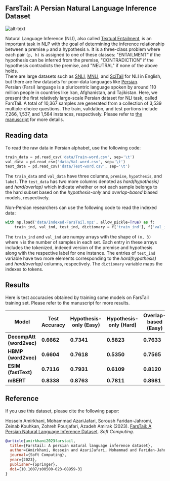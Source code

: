 ## FarsTail: A Persian Natural Language Inference Dataset


![alt-text](./farstail.png)

Natural Language Inference (NLI), also called [Textual Entailment](https://en.wikipedia.org/wiki/Textual_entailment), is an important task in NLP with the goal of determining the inference relationship between a premise `p` and a hypothesis `h`. It is a three-class problem where each pair `(p, h)` is assigned to one of these classes: "ENTAILMENT" if the hypothesis can be inferred from the premise, "CONTRADICTION" if the hypothesis contradicts the premise, and "NEUTRAL" if none of the above holds. 
<br>There are large datasets such as [SNLI](https://www.aclweb.org/anthology/D15-1075/), [MNLI](https://www.aclweb.org/anthology/N18-1101/), and [SciTail](https://www.aaai.org/ocs/index.php/AAAI/AAAI18/paper/viewFile/17368/16067) for NLI in English, but there are few datasets for poor-data languages like [Persian](https://en.wikipedia.org/wiki/Persian_language). 
<br>Persian (Farsi) language is a pluricentric language spoken by around 110 million people in countries like Iran, Afghanistan, and Tajikistan. Here, we present the first relatively large-scale Persian dataset for NLI task, called FarsTail. A total of 10,367 samples are generated from a collection of 3,539 multiple-choice questions. The train, validation, and test portions include 7,266, 1,537, and 1,564 instances, respectively. Please refer to [the manuscript](https://arxiv.org/abs/2009.08820) for more details.

## Reading data
To read the raw data in Persian alphabet, use the following code:
```python
train_data = pd.read_csv('data/Train-word.csv', sep='\t')
val_data = pd.read_csv('data/Val-word.csv', sep='\t')
test_data = pd.read_csv('data/Test-word.csv', sep='\t')
```
The `train_data` and `val_data` have three columns, `premise`, `hypothesis`, and `label`. The `test_data` has two more columns denoted as *hard(hypothesis)* and *hard(overlap)* which indicate whether or not each sample belongs to the hard subset based on the *hypothesis-only* and *overlap-based* biased models, respectively.

Non-Persian researchers can use the following code to read the indexed data:
```python
with np.load('data/Indexed-FarsTail.npz', allow_pickle=True) as f:
    train_ind, val_ind, test_ind, dictionary = f['train_ind'], f['val_ind'], f['test_ind'], f['dictionary'].item()
```
The `train_ind` and `val_ind` are numpy arrays with the shape of `(n, 3)` where `n` is the number of samples in each set. Each entry in these arrays includes the tokenized, indexed version of the premise and hypothesis along with the respective label for one instance. The entries of `test_ind` variable have two more elements corresponding to the *hard(hypothesis)* and *hard(overlap)* columns, respectively. The `dictionary` variable maps the indexes to tokens.


## Results
Here is test accuracies obtained by training some models on FarsTail training set. Please refer to the manuscript for more results. 

| Model | Test Accuracy | Hypothesis-only (Easy) | Hypothesis-only (Hard) | Overlap-based (Easy) | Overlap-based (Hard) |
| --- | --- | --- | --- | --- | --- |
|**DecompAtt (word2vec)** | **0.6662** | **0.7341** | **0.5823** | **0.7633** | **0.5404**|
|**HBMP (word2vec)** | **0.6604** | **0.7618** | **0.5350** | **0.7565** | **0.5360** |
|**ESIM (fastText)** | **0.7116** | **0.7931** | **0.6109** | **0.8120** | **0.5815** |
|**mBERT** | **0.8338** | **0.8763** | **0.7811** | **0.8981** | **0.7504** |


## Reference
If you use this dataset, please cite the following paper:

Hossein Amirkhani, Mohammad AzariJafari, Soroush Faridan-Jahromi, Zeinab Kouhkan, Zohreh Pourjafari, Azadeh Amirak (2023). [FarsTail: A Persian Natural Language Inference Dataset](https://doi.org/10.1007/s00500-023-08959-3). *Soft Computing*.

```bibtex
@article{amirkhani2023farstail,
  title={Farstail: A persian natural language inference dataset},
  author={Amirkhani, Hossein and AzariJafari, Mohammad and Faridan-Jahromi, Soroush and Kouhkan, Zeinab and Pourjafari, Zohreh and Amirak, Azadeh},
  journal={Soft Computing},
  year={2023},
  publisher={Springer},
  doi={10.1007/s00500-023-08959-3}
}
```
